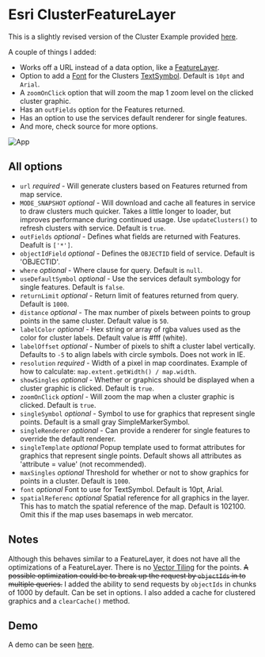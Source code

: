 # Esri ClusterFeatureLayer

This is a slightly revised version of the Cluster Example provided [here](https://developers.arcgis.com/javascript/jssamples/layers_point_clustering.html).

A couple of things I added:

* Works off a URL instead of a data option, like a [FeatureLayer](https://developers.arcgis.com/javascript/jsapi/featurelayer-amd.html).
* Option to add a [Font](https://developers.arcgis.com/javascript/jsapi/font-amd.html) for the Clusters [TextSymbol](https://developers.arcgis.com/javascript/jsapi/textsymbol-amd.html). Default is `10pt` and `Arial`.
* A `zoomOnClick` option that will zoom the map 1 zoom level on the clicked
  cluster graphic.
* Has an `outFields` option for the Features returned.
* Has an option to use the services default renderer for single features.
* And more, check source for more options.

![App](https://raw.github.com/odoe/esri-clusterfeaturelayer/master/demo.png)

## All options
* `url` *required* - Will generate clusters based on Features returned from map service.
* `MODE_SNAPSHOT` *optional* - Will download and cache all features in service
  to draw clusters much quicker. Takes a little longer to loader, but improves
performance during continued usage. Use `updateClusters()` to refresh clusters
with service. Default is `true`.
* `outFields` *optional* - Defines what fields are returned with Features. Deafult
is `['*']`.
* `objectIdField` *optional* - Defines the `OBJECTID` field of service. Default is 'OBJECTID'.
* `where` *optional* - Where clause for query. Default is `null`.
* `useDefaultSymbol` *optional* - Use the services default symbology for single features. Default is `false`.
* `returnLimit` *optional* - Return limit of features returned from query. Default is `1000`.
* `distance` *optional* - The max number of pixels between points to group points in the same cluster. Default value is `50`.
* `labelColor` *optional* - Hex string or array of rgba values used as the color for cluster labels. Default value is #fff (white).
* `labelOffset` *optional* - Number of pixels to shift a cluster label vertically. Defaults to `-5` to align labels with circle symbols. Does not work in IE.
* `resolution` *required* - Width of a pixel in map coordinates. Example of how to calculate: `map.extent.getWidth() / map.width`.
* `showSingles` *optional* - Whether or graphics should be displayed when a cluster graphic is clicked. Default is `true`.
* `zoomOnClick` *optionl* - Will zoom the map when a cluster graphic is clicked. Default is `true`.
* `singleSymbol` *optional* - Symbol to use for graphics that represent single points. Default is a small gray SimpleMarkerSymbol.
* `singleRenderer` *optional* - Can provide a renderer for single features to override the default renderer.
* `singleTemplate` *optional*  Popup template used to format attributes for graphics that represent single points. Default shows all attributes as 'attribute = value' (not recommended).
* `maxSingles` *optional* Threshold for whether or not to show graphics for points in a cluster. Default is `1000`.
* `font` *optional* Font to use for TextSymbol. Default is 10pt, Arial.
* `spatialReferenc` *optional* Spatial reference for all graphics in the layer. This has to match the spatial reference of the map. Default is 102100. Omit this if the map uses basemaps in web mercator.

## Notes
Although this behaves similar to a FeatureLayer, it does not have all the
optimizations of a FeatureLayer. There is no [Vector Tiling](https://developers.arcgis.com/javascript/jshelp/best_practices_feature_layers.html) for the points. ~~A possible optimization could be to break up the request by `objectIds` in to multiple queries.~~
I added the ability to send requests by `objectIds` in chunks of 1000 by default. Can be set in options. I also added a cache for clustered graphics and a `clearCache()` method.


## Demo
A demo can be seen [here](http://odoe.github.io/esri-clusterfeaturelayer/).
